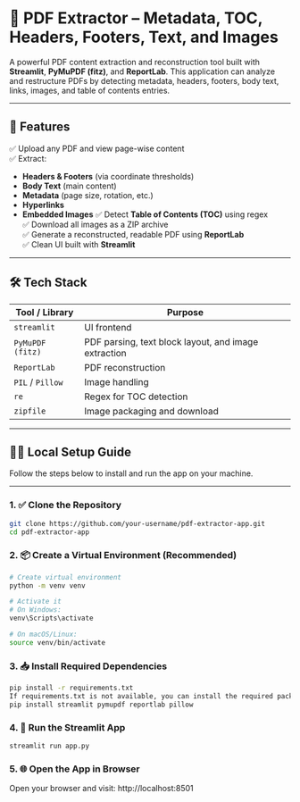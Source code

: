 # 📄 PDF Extractor – Metadata, TOC, Headers, Footers, Text, and Images

A powerful PDF content extraction and reconstruction tool built with **Streamlit**, **PyMuPDF (fitz)**, and **ReportLab**. This application can analyze and restructure PDFs by detecting metadata, headers, footers, body text, links, images, and table of contents entries.

---

## 🚀 Features

✅ Upload any PDF and view page-wise content  
✅ Extract:
- **Headers & Footers** (via coordinate thresholds)
- **Body Text** (main content)
- **Metadata** (page size, rotation, etc.)
- **Hyperlinks**
- **Embedded Images**
✅ Detect **Table of Contents (TOC)** using regex  
✅ Download all images as a ZIP archive  
✅ Generate a reconstructed, readable PDF using **ReportLab**  
✅ Clean UI built with **Streamlit**

---

## 🛠️ Tech Stack

| Tool / Library | Purpose |
|----------------|---------|
| `streamlit` | UI frontend |
| `PyMuPDF (fitz)` | PDF parsing, text block layout, and image extraction |
| `ReportLab` | PDF reconstruction |
| `PIL` / `Pillow` | Image handling |
| `re` | Regex for TOC detection |
| `zipfile` | Image packaging and download |

---

## 🧑‍💻 Local Setup Guide

Follow the steps below to install and run the app on your machine.

---

### 1. ✅ Clone the Repository

```bash
git clone https://github.com/your-username/pdf-extractor-app.git
cd pdf-extractor-app
```
### 2. 📦 Create a Virtual Environment (Recommended)

```bash
# Create virtual environment
python -m venv venv

# Activate it
# On Windows:
venv\Scripts\activate

# On macOS/Linux:
source venv/bin/activate
```
### 3. 📥 Install Required Dependencies
```bash
pip install -r requirements.txt
If requirements.txt is not available, you can install the required packages manually:
pip install streamlit pymupdf reportlab pillow
```
### 4. 🚀 Run the Streamlit App
```bash
streamlit run app.py
```
### 5. 🌐 Open the App in Browser
Open your browser and visit:
http://localhost:8501
